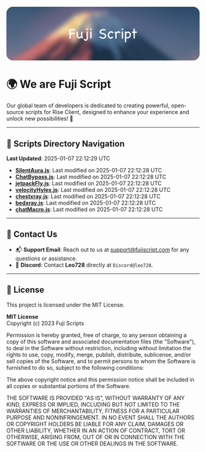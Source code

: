 ![Banner](.github/b.webp)

# 🌍 **We are Fuji Script**

Our global team of developers is dedicated to creating powerful, open-source scripts for Rise Client, designed to enhance your experience and unlock new possibilities! 🌟

---
<!-- SCRIPTS_NAVIGATION_START -->
## 📂 **Scripts Directory Navigation**

**Last Updated**: 2025-01-07 22:12:29 UTC

- **[SilentAura.js](scripts/SilentAura.js)**: Last modified on 2025-01-07 22:12:28 UTC
- **[ChatBypass.js](scripts/ChatBypass.js)**: Last modified on 2025-01-07 22:12:28 UTC
- **[jetpackFly.js](scripts/jetpackFly.js)**: Last modified on 2025-01-07 22:12:28 UTC
- **[velocityHylex.js](scripts/velocityHylex.js)**: Last modified on 2025-01-07 22:12:28 UTC
- **[chestxray.js](scripts/chestxray.js)**: Last modified on 2025-01-07 22:12:28 UTC
- **[bedxray.js](scripts/bedxray.js)**: Last modified on 2025-01-07 22:12:28 UTC
- **[chatMacro.js](scripts/chatMacro.js)**: Last modified on 2025-01-07 22:12:28 UTC

<!-- SCRIPTS_NAVIGATION_END -->

---

## 💬 **Contact Us**  
- 📬 **Support Email**: Reach out to us at [support@fujiscript.com](mailto:support@fujiscript.com) for any questions or assistance.  
- 💬 **Discord**: Contact **Leo728** directly at `Discord@leo728`.

---

## 📜 **License**

This project is licensed under the MIT License.  

**MIT License**  
Copyright (c) 2023 Fuji Scripts  

Permission is hereby granted, free of charge, to any person obtaining a copy of this software and associated documentation files (the "Software"), to deal in the Software without restriction, including without limitation the rights to use, copy, modify, merge, publish, distribute, sublicense, and/or sell copies of the Software, and to permit persons to whom the Software is furnished to do so, subject to the following conditions:  

The above copyright notice and this permission notice shall be included in all copies or substantial portions of the Software.  

THE SOFTWARE IS PROVIDED "AS IS", WITHOUT WARRANTY OF ANY KIND, EXPRESS OR IMPLIED, INCLUDING BUT NOT LIMITED TO THE WARRANTIES OF MERCHANTABILITY, FITNESS FOR A PARTICULAR PURPOSE AND NONINFRINGEMENT. IN NO EVENT SHALL THE AUTHORS OR COPYRIGHT HOLDERS BE LIABLE FOR ANY CLAIM, DAMAGES OR OTHER LIABILITY, WHETHER IN AN ACTION OF CONTRACT, TORT OR OTHERWISE, ARISING FROM, OUT OF OR IN CONNECTION WITH THE SOFTWARE OR THE USE OR OTHER DEALINGS IN THE SOFTWARE.  
